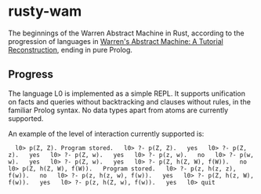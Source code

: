 # rusty-wam

The beginnings of the Warren Abstract Machine in Rust, according to
the progression of languages in [Warren's Abstract Machine: A Tutorial
Reconstruction](http://wambook.sourceforge.net/wambook.pdf), ending in
pure Prolog.

## Progress

The language L0 is implemented as a simple REPL. It supports
unification on facts and queries without backtracking and clauses
without rules, in the familiar Prolog syntax. No data types apart from
atoms are currently supported.

An example of the level of interaction currently supported is:

`  l0> p(Z, Z).
   Program stored.  
   l0> ?- p(Z, Z).  
   yes  
   l0> ?- p(Z, z).  
   yes  
   l0> ?- p(Z, w).  
   yes  
   l0> ?- p(z, w).  
   no  
   l0> ?- p(w, w).  
   yes  
   l0> ?- p(Z, w).  
   yes  
   l0> ?- p(Z, h(Z, W), f(W)).  
   no  
   l0> p(Z, h(Z, W), f(W)).  
   Program stored.  
   l0> ?- p(z, h(z, z), f(w)).  
   no  
   l0> ?- p(z, h(z, w), f(w)).  
   yes  
   l0> ?- p(Z, h(z, W), f(w)).  
   yes  
   l0> ?- p(z, h(Z, w), f(w)).  
   yes  
   l0> quit`